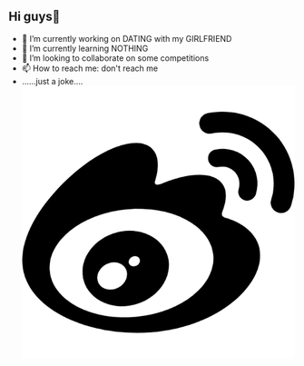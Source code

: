 ## Hi guys👋
- 🔭 I’m currently working on DATING with my GIRLFRIEND
- 🌱 I’m currently learning NOTHING
- 👯 I’m looking to collaborate on some competitions
- 📫 How to reach me: don't reach me
- ......just a joke....![weixin](https://github.com/PanN729/my-website/blob/main/sinaweibo.png)

<!--
**PanN729/PanN729** is a ✨ _special_ ✨ repository because its `README.md` (this file) appears on your GitHub profile.

Here are some ideas to get you started:

- 🔭 I’m currently working on ...
- 🌱 I’m currently learning ...
- 👯 I’m looking to collaborate on ...
- 🤔 I’m looking for help with ...
- 💬 Ask me about ...
- 📫 How to reach me: ...
- 😄 Pronouns: ...
- ⚡ Fun fact: ...
-->
